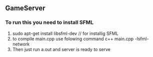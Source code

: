 ## GameServer
### To run this you need to install SFML
1) sudo apt-get install libsfml-dev // for installig SFML
2) to compile main.cpp use folowing command c++ main.cpp -lsfml-network  
3) Then just run a.out and server is ready to serve
